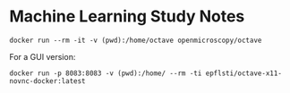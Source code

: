 # Machine Learning Study Notes

```
docker run --rm -it -v (pwd):/home/octave openmicroscopy/octave
```

For a GUI version: 

```
docker run -p 8083:8083 -v (pwd):/home/ --rm -ti epflsti/octave-x11-novnc-docker:latest
```

